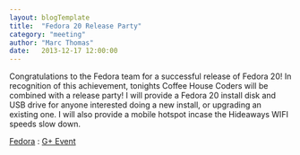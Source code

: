 ```yaml
---
layout: blogTemplate
title:  "Fedora 20 Release Party"
category: "meeting"
author: "Marc Thomas"
date:   2013-12-17 12:00:00
---
```


Congratulations to the Fedora team for a successful release of Fedora 20! In recognition of this achievement, tonights Coffee House Coders will be combined with a release party! I will provide a Fedora 20 install disk and USB drive for anyone interested doing a new install, or upgrading an existing one. I will also provide a mobile hotspot incase the Hideaways WIFI speeds slow down. 

<a href="http://fedoraproject.org/en/" target="_blank">Fedora</a> : <a href="https://plus.google.com/u/0/events/c8thdo962mf8r03n7b75u2bntfk?authkey=CN6Mr929gN_SmgE" target="_blank">G+ Event</a>

